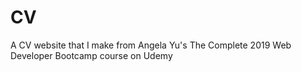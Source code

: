 # CV
A CV website that I make from Angela Yu's The Complete 2019 Web Developer Bootcamp course on Udemy
